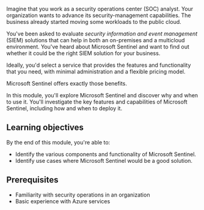Imagine that you work as a security operations center (SOC) analyst. Your organization wants to advance its security-management capabilities. The business already started moving some workloads to the public cloud.

You've been asked to evaluate *security information and event management* (SIEM) solutions that can help in both an on-premises and a multicloud environment. You've heard about Microsoft Sentinel and want to find out whether it could be the right SIEM solution for your business.

Ideally, you'd select a service that provides the features and functionality that you need, with minimal administration and a flexible pricing model.

Microsoft Sentinel offers exactly those benefits.

In this module, you'll explore Microsoft Sentinel and discover why and when to use it. You'll investigate the key features and capabilities of Microsoft Sentinel, including how and when to deploy it.

## Learning objectives

By the end of this module, you're able to:

- Identify the various components and functionality of Microsoft Sentinel.
- Identify use cases where Microsoft Sentinel would be a good solution.

## Prerequisites

- Familiarity with security operations in an organization
- Basic experience with Azure services
